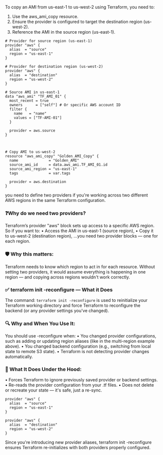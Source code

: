 To copy an AMI from us-east-1 to us-west-2 using Terraform, you need to:
1.	Use the aws_ami_copy resource.
2.	Ensure the provider is configured to target the destination region (us-west-2).
3.	Reference the AMI in the source region (us-east-1).

```hcl
# Provider for source region (us-east-1)
provider "aws" {
  alias  = "source"
  region = "us-east-1"
}

# Provider for destination region (us-west-2)
provider "aws" {
  alias  = "destination"
  region = "us-west-2"
}

# Source AMI in us-east-1
data "aws_ami" "TF_AMI_01" {
  most_recent = true
  owners      = ["self"] # Or specific AWS account ID
  filter {
    name   = "name"
    values = ["TF-AMI-01"]
  }

  provider = aws.source
}



# Copy AMI to us-west-2
resource "aws_ami_copy" "Golden_AMI_Copy" {
  name              = "Golden_AMI"
  source_ami_id     = data.aws_ami.TF_AMI_01.id
  source_ami_region = "us-east-1"
  tags              = var.tags

  provider = aws.destination
}
```

you need to define two providers if you're working across two different AWS regions in the same Terraform configuration.

### ❓Why do we need two providers?
Terraform’s provider "aws" block sets up access to a specific AWS region. So if you want to:
•	Access the AMI in us-east-1 (source region),
•	Copy it to us-west-2 (destination region),
…you need two provider blocks — one for each region.

### 🛡️ Why this matters:
Terraform needs to know which region to act in for each resource. Without setting two providers, it would assume everything is happening in one region — and copying across regions wouldn't work correctly.

### ✅ terraform init -reconfigure — What it Does
The command:
```terraform init -reconfigure```
is used to reinitialize your Terraform working directory and force Terraform to reconfigure the backend (or any provider settings you've changed).


### 🔍 Why and When You Use It:
You should use -reconfigure when:
•	You changed provider configurations, such as adding or updating region aliases (like in the multi-region example above).
•	You changed backend configuration (e.g., switching from local state to remote S3 state).
•	Terraform is not detecting provider changes automatically.
### 🧠 What It Does Under the Hood:
•	Forces Terraform to ignore previously saved provider or backend settings.
•	Re-reads the provider configuration from your .tf files.
•	Does not delete or recreate your state — it's safe, just a re-sync.

```hcl
provider "aws" {
  alias  = "source"
  region = "us-east-1"
}

provider "aws" {
  alias  = "destination"
  region = "us-west-2"
}
```

Since you're introducing new provider aliases, terraform init -reconfigure ensures Terraform re-initializes with both providers properly configured.



